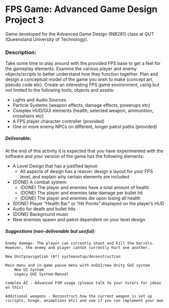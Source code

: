# FPS Game: Advanced Game Design Project 3

Game developed for the Advanced Game Design (INB281) class at QUT (Queensland University of Technology).

### Description:

Take some time to play around with the provided FPS base to get a feel for the gameplay elements. Examine the various player and enemy objects/scripts to better understand how they function together. Plan and design a conceptual model of the game you wish to make (concept art, pseudo code etc). Create an interesting FPS game environment, using but not limited to the following tools, objects and assets:
- Lights and Audio Sources
- Particle Systems (weapon effects, damage effects, powerups etc)
- Complex HUD/GUI elements (health, selected weapon,  ammunition, crosshairs etc)
- A FPS player character controller (provided)
- One or more enemy NPCs on different, longer patrol paths (provided)

##### Deliverable:
At the end of this activity it is expected that you have experimented with the software and your version of the game has the following elements:
- A Level Design that has a justified layout:
    - All aspects of design has a reason: design a layout for your FPS level, and explain why certain elements are included
- (DONE) A combat system:
    - (DONE) The player and enemies have a total amount of health
    - (DONE) The player and enemies take damage per bullet hit
    - (DONE) The player and enemies die upon losing all health
- (DONE) Player “Health Bar” or “Hit Points” displayed on the player’s HUD
- Audio for death and bullet hits
- (DONE) Background music
- New enemies spawn and patrol dependent on your level design

##### Suggestions (non-deliverable but useful):

    Enemy damage- The player can currently shoot and kill the barrels. However, the enemy and player cannot currently hurt one another.

    New Unitynavigation (A*) systemsetup/deconstruction

    Main menu and in-game pause menu with onGUI/new Unity GUI system
        New UI System
        Legacy GUI System-Manual

    Complex AI - Advanced FSM usage (please talk to your tutors for ideas on this)

    Additional weapons - Deconstruct how the current weapon is set up (scripts, hinge, animations etc) and see if you can implement your own
